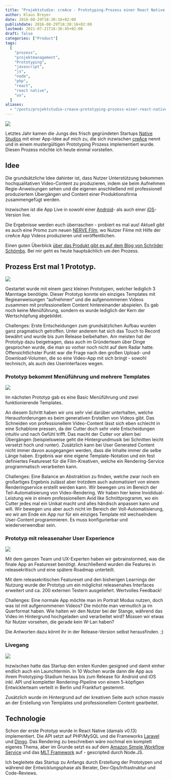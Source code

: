 ```yaml
---
title: "Projektstudie: creAce - Prototyping-Prozess einer React Native Mobile App von Proof bis Release"
author: Klaus Breyer
date: 2016-08-29T18:30:16+02:00
publishdate: 2016-08-29T18:30:16+02:00
lastmod: 2021-07-21T16:36:45+02:00
draft: false
categories: ["Product"]
tags:
  [
    "prozess",
    "projektmanagement",
    "Prototyping",
    "javascript",
    "js",
    "node",
    "php",
    "react",
    "react native",
    "ux",
  ]
aliases:
  - "/posts/projektstudie-creace-prototyping-prozess-einer-react-native-mobile-app-von-proof-bis-release/"
---
```


![](creace-header-1024x538.jpg)

Letztes Jahr kamen die Jungs des frisch gegründeten Startups [Native Studios](http://www.native-studios.com/) mit einer App-Idee auf mich zu, die sich inzwischen [creAce](http://creace.io/) nennt und in einem mustergültigen Prototyping Prozess implementiert wurde. Diesen Prozess möchte ich heute einmal vorstellen.

## Idee

Die grundsätzliche Idee dahinter ist, dass Nutzer Unterstützung bekommen hochqualitativen Video-Content zu produzieren, indem sie beim Aufnehmen Regie-Anweisungen sehen und die eigenen anschließend mit professionell produziertem Übergängen und Content einer Produktionsfirma zusammengefügt werden.

Inzwischen ist die App Live in sowohl einer [Android](https://play.google.com/store/apps/details?id=com.nativestudios&hl=de)- als auch einer [iOS](https://itunes.apple.com/de/app/creace-video-app/id1134621325?mt=8)-Version live.

Die Ergebnisse werden euch überraschen - probiert es mal aus! Aktuell gibt es auch eine Promo zum neuen [NERVE Film](http://nerve-film.de/creace_challenges/), wo Nutzer Filme mit Hilfe der creAce App Videos produzieren und veröffentlichen.

Einen guten Überblick [über das Produkt gibt es auf dem Blog von Schröder Schömbs](http://www.schroederschoembs.com/newsroom/creace/). Bei mir geht es heute hauptsächlich um den Prozess.

## Prozess Erst mal 1 Prototyp.

![](2016-08-29-creace-v01-1024x444-1024x444.png)

Gestartet wurde mit einem ganz kleinen Prototypen, welcher lediglich 3 Manntage benötigte. Dieser Prototyp konnte ein einziges Templates mit Regieanweisungen “aufnehmen” und die aufgenommenen Videos zusammen mit professionellem Content hintereinander abspielen. Es gab noch keine Menüführung, sondern es wurde lediglich der Kern der Wertschöpfung abgebildet.

Challenges: Erste Entscheidungen zum grundsätzlichen Aufbau wurden ganz pragmatisch getroffen. Unter anderem hat sich das Touch to Record bewährt und wurde bis zum Release beibehalten.
Am meisten hat der Prototyp dazu beigetragen, dass auch im Gründerteam über Dinge gesprochen wurde, die man so vorher noch nicht auf dem Radar hatte. Offensichtlichster Punkt war die Frage nach den großen Upload- und Download-Volumen, die so eine Video-App mit sich bringt - sowohl technisch, als auch des Userinterfaces wegen.

### Prototyp bekommt Menüführung und mehrere Templates

![](2016-08-29-creace-v08-export-1024x709-1024x709.png)

Im nächsten Prototyp gab es eine Basic Menüführung und zwei funktionierende Templates.

An diesem Schritt haben wir uns sehr viel darüber unterhalten, welche Herausforderungen es beim generativen Erstellen von Videos gibt. Das Schneiden von professionellem Video-Content lässt sich eben schlecht in eine Schablone pressen, da der Cutter doch sehr viele Entscheidungen intuitiv und nach Gefühl trifft. Das macht der Cutter vor allem bei Übergängen (beispielsweise geht die Hintergrundmusik bei Schnitten leicht versetzt hoch und runter). Zusätzlich kann bei User Generated Content nicht immer davon ausgegangen werden, dass die Inhalte immer die selbe Länge haben.
Ergebnis war eine eigene Template-Notation und ein fest definiertes Featureset für die Film-Kreativen, welche ein Rendering-Service programmatisch verarbeiten kann.

Challenges: Eine Balance an Abstraktion zu finden, welche zwar noch ein großartiges Ergebnis zulässt aber trotzdem auch automatisiert von einem Renderingservice erstellt werden kann.
Wir bewegen uns im Bereich der Teil-Automatisierung von Video-Rendering. Wir haben hier keine Invididual-Leistung wie in einem professionellem Avid like Schnittprogramm, wo ein Cutter jedes mal ein Unikat macht und alles händisch anpassen kann und will. Wir bewegen uns aber auch nicht im Bereich der Voll-Automatisierung, wo wir am Ende ein App nur für ein einziges Template mit wechselndem User-Content programmieren. Es muss konfigurierbar und wiederverwendbar sein.

### Prototyp mit releasenaher User Experience

![](2016-08-29-creace-v010-export-1024x796-1024x796.png)

Mit dem ganzen Team und UX-Experten haben wir gebrainstormed, was die finale App an Featureset benötigt. Anschließend wurden die Features in releasekritisch und eine spätere Roadmap unterteilt.

Mit dem releasekritischen Featureset und den bisherigen Learnings der Nutzung wurde der Prototyp um ein möglichst releasenahes Interfaces erweitert und ca. 200 externen Testern ausgeliefert. Wertvolles Feedback!

Challenges: Eine normale App möchte man im Portrait Modus nutzen, doch was ist mit aufgenommenen Videos? Die möchte man vermutlich ja im Querformat haben. Wie halten wir den Nutzer bei der Stange, während das Video im Hintergrund hochgeladen und verarbeitet wird? Müssen wir etwas für Nutzer vorsehen, die gerade kein W-Lan haben?

Die Antworten dazu könnt ihr in der Release-Version selbst herausfinden. ;)

### Livegang

![](2016-08-29-creace-v1-1024x991-1024x991.png)

Inzwischen hatte das Startup den ersten Kunden gesigned und damit einher endlich auch ein Launchtermin. In 10 Wochen wurde dann die App aus ihrem Prototyping-Stadium heraus bis zum Release für Android und iOS inkl. API und kompletter Rendering-Pipeline von einem 5-köpfigen Entwicklerteam verteilt in Berlin und Frankfurt gestemmt.

Zusätzlich wurde im Hintergrund auf der kreativen Seite auch schon massiv an der Erstellung von Templates und professionellem Content gearbeitet.

## Technologie

Schon der erste Prototyp wurde in React Native (damals v0.13) implementiert.
Die API setzt auf PHP/MySQL und die Frameworks [Laravel](https://www.laravel.com/) und [Dingo](https://github.com/dingo/api).
Das Rendering zu beschreiben wäre nochmal ein komplett eigenes Thema, aber im Grunde setzt es auf dem [Amazon Simple Workflow Service](https://aws.amazon.com/de/swf/) und das [MLT Framework](https://www.mltframework.org/) auf - gescripted durch Node.JS.

Ich begleitete das Startup zu Anfangs durch Erstellung der Prototypen und während der Entwicklungsphase als Berater, Dev-Ops/Infrastruktur und Code-Reviews.

